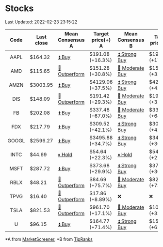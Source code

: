 # Stocks
Last Updated: 2022-02-23 23:15:22

|Code|Last close|Mean Consensus A|Target price(+) A|Mean Consensus B|Target price(+) B|
|:--:|-|-|-|-|-|
|AAPL|$164.32|[⏫ Buy](https://m.marketscreener.com/quote/stock/-4849/)|$191.08 (+16.3%)|[⏫ Strong Buy](https://www.tipranks.com/stocks/aapl/forecast)|$193.32 (+17.65%)|
|AMD|$115.65|[🔼 Outperform](https://m.marketscreener.com/quote/stock/-19475876/)|$151.28 (+30.8%)|[🔼 Moderate Buy](https://www.tipranks.com/stocks/amd/forecast)|$154.28 (+33.40%)|
|AMZN|$3003.95|[⏫ Buy](https://m.marketscreener.com/quote/stock/-12864605/)|$4129.06 (+37.5%)|[⏫ Strong Buy](https://www.tipranks.com/stocks/amzn/forecast)|$4207.87 (+42.11%)|
|DIS|$148.09|[🔼 Outperform](https://m.marketscreener.com/quote/stock/-4842/)|$191.42 (+29.3%)|[🔼 Moderate Buy](https://www.tipranks.com/stocks/dis/forecast)|$193.89 (+31.44%)|
|FB|$202.08|[⏫ Buy](https://m.marketscreener.com/quote/stock/-10547141/)|$337.48 (+67.0%)|[🔼 Moderate Buy](https://www.tipranks.com/stocks/fb/forecast)|$332.14 (+64.78%)|
|FDX|$217.79|[⏫ Buy](https://m.marketscreener.com/quote/stock/-12585/)|$309.52 (+42.1%)|[⏫ Strong Buy](https://www.tipranks.com/stocks/fdx/forecast)|$309.07 (+41.13%)|
|GOOGL|$2596.27|[⏫ Buy](https://m.marketscreener.com/quote/stock/-24203373/)|$3495.88 (+34.7%)|[⏫ Strong Buy](https://www.tipranks.com/stocks/googl/forecast)|$3498.71 (+36.24%)|
|INTC|$44.69|[⏸ Hold](https://m.marketscreener.com/quote/stock/-4829/)|$54.64 (+22.3%)|[⏸ Hold](https://www.tipranks.com/stocks/intc/forecast)|$54.55 (+22.06%)|
|MSFT|$287.72|[⏫ Buy](https://m.marketscreener.com/quote/stock/-4835/)|$373.68 (+29.9%)|[⏫ Strong Buy](https://www.tipranks.com/stocks/msft/forecast)|$375.22 (+30.41%)|
|RBLX|$48.21|[🔼 Outperform](https://m.marketscreener.com/quote/stock/-117793644/)|$84.69 (+75.7%)|[🔼 Moderate Buy](https://www.tipranks.com/stocks/rblx/forecast)|$82.90 (+73.61%)|
|TPVG|$16.40|[🔼 Outperform](https://m.marketscreener.com/quote/stock/-15933327/)|$17.86 (+8.89%)|❌|❌|
|TSLA|$821.53|[🔼 Outperform](https://m.marketscreener.com/quote/stock/-6344549/)|$961.70 (+17.1%)|[🔼 Moderate Buy](https://www.tipranks.com/stocks/tsla/forecast)|$1097.33 (+33.57%)|
|U|$96.15|[⏫ Buy](https://m.marketscreener.com/quote/stock/-112492634/)|$164.77 (+71.4%)|[⏫ Strong Buy](https://www.tipranks.com/stocks/u/forecast)|$157.71 (+62.86%)|


*A from [MarketScreener](https://www.marketscreener.com), *B from [TipRanks](https://www.tipranks.com)
